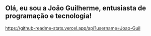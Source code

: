 ## Olá, eu sou a João Guilherme, entusiasta de programação e tecnologia!

https://github-readme-stats.vercel.app/api?username=Joao-Guil
